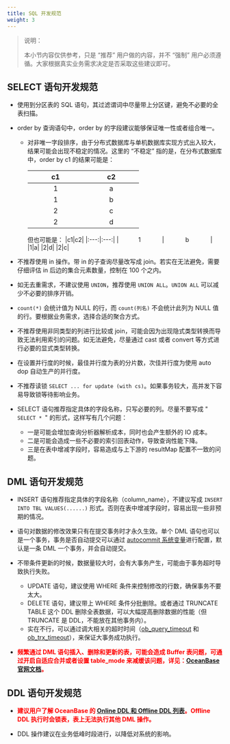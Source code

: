 ```yaml
---
title: SQL 开发规范
weight: 3
---
```


> 说明：
>
> 本小节内容仅供参考，只是 “推荐” 用户做的内容，并不 “强制” 用户必须遵循。大家根据真实业务需求决定是否采取这些建议即可。

## SELECT 语句开发规范

- 使用到分区表的 SQL 语句，其过滤谓词中尽量带上分区键，避免不必要的全表扫描。

- order by 查询语句中，order by 的字段建议能够保证唯一性或者组合唯一。
    - 对非唯一字段排序，由于分布式数据库与单机数据库实现方式出入较大，结果可能会出现不稳定的情况。这里的 “不稳定” 指的是，在分布式数据库中，order by c1 的结果可能是：

        |c1|c2|
        |:---:|:---:|
        |&emsp;&emsp;&emsp; 1 &emsp;&emsp;&emsp; | &emsp;&emsp;&emsp; a &emsp;&emsp;&emsp;|
        |1|b|
        |2|c|
        |2|d|

        但也可能是：
        |c1|c2|
        |:---:|:---:|
        |&emsp;&emsp;&emsp; 1 &emsp;&emsp;&emsp; | &emsp;&emsp;&emsp; b &emsp;&emsp;&emsp; |
        |1|a|
        |2|d|
        |2|c|

- 不推荐使用 in 操作。带 in 的子查询尽量改写成 join。若实在无法避免，需要仔细评估 in 后边的集合元素数量，控制在 100 个之内。

- 如无去重需求，不建议使用 ``UNION``，推荐使用 ``UNION ALL``。``UNION ALL`` 可以减少不必要的排序开销。

- <code>count(*)</code> 会统计值为 NULL 的行，而 <code>count(列名)</code> 不会统计此列为 NULL 值的行。要根据业务需求，选择合适的聚合方式。

- 不推荐使用非同类型的列进行比较或 join，可能会因为出现隐式类型转换而导致无法利用索引的问题。如无法避免，尽量通过 cast 或者 convert 等方式进行必要的显式类型转换。

- 在设置并行度的时候，最佳并行度为表的分片数，次佳并行度为使用 auto dop 自动生产的并行度。

- 不推荐读锁 `SELECT ... for update (with cs)`。如果事务较大，高并发下容易导致锁等待影响业务。

- SELECT 语句推荐指定具体的字段名称，只写必要的列。尽量不要写成 " ``SELECT * ``" 的形式，这样写有几个问题：
  - 一是可能会增加查询分析器解析成本，同时也会产生额外的 IO 成本。
  - 二是可能会造成一些不必要的索引回表动作，导致查询性能下降。
  - 三是在表中增减字段时，容易造成与上下游的 resultMap 配置不一致的问题。

## DML 语句开发规范

- INSERT 语句推荐指定具体的字段名称（column_name），不建议写成 `INSERT INTO TBL VALUES(......)` 形式。否则在表中增减字段时，容易出现一些非预期的情况。

- 语句对数据的修改效果只有在提交事务时才永久生效。单个 DML 语句也可以是一个事务，事务是否自动提交可以通过 [autocommit 系统变量](https://www.oceanbase.com/docs/common-oceanbase-database-cn-1000000001576570)进行配置，默认是一条 DML 一个事务，并会自动提交。

- 不带条件更新的时候，数据量较大时，会有大事务产生，可能由于事务超时导致执行失败。
    - UPDATE 语句，建议使用 WHERE 条件来控制修改的行数，确保事务不要太大。
    - DELETE 语句，建议带上 WHERE 条件分批删除。或者通过 TRUNCATE TABLE 这个 DDL 删除全表数据，可以大幅提高删除数据的性能（但 TRUNCATE 是 DDL，不能放在其他事务内）。
    - 实在不行，可以通过调大相关的超时时间（[ob_query_timeout](https://www.oceanbase.com/docs/common-oceanbase-database-cn-1000000001576515) 和 [ob_trx_timeout](https://www.oceanbase.com/docs/common-oceanbase-database-cn-1000000001576566)），来保证大事务成功执行。

- **<font color="red">频繁通过 DML 语句插入、删除和更新的表，可能会造成 Buffer 表问题，可通过开启自适应合并或者设置 table_mode 来减缓该问题，详见：[OceanBase 官网文档](https://www.oceanbase.com/docs/common-oceanbase-database-cn-1000000001574524)。</font>**

## DDL 语句开发规范

- **<font color="red">建议用户了解 OceanBase 的 [Online DDL 和 Offline DDL 列表](https://www.oceanbase.com/docs/common-oceanbase-database-cn-1000000001577364)。Offline DDL 执行时会锁表，表上无法执行其他 DML 操作。</font>**

- DDL 操作建议在业务低峰时段进行，以降低对系统的影响。